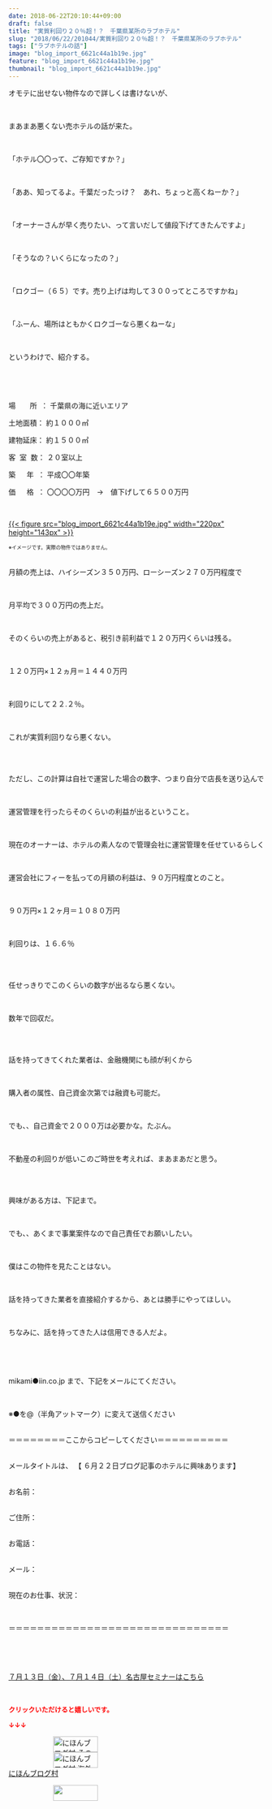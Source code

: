 ```yaml
---
date: 2018-06-22T20:10:44+09:00
draft: false
title: "実質利回り２０％超！？　千葉県某所のラブホテル"
slug: "2018/06/22/201044/実質利回り２０％超！？　千葉県某所のラブホテル"
tags: ["ラブホテルの話"]
image: "blog_import_6621c44a1b19e.jpg"
feature: "blog_import_6621c44a1b19e.jpg"
thumbnail: "blog_import_6621c44a1b19e.jpg"
---
```

<p>オモテに出せない物件なので詳しくは書けないが、</p><p> </p><p>まあまあ悪くない売ホテルの話が来た。</p><p> </p><p>「ホテル〇〇って、ご存知ですか？」</p><p> </p><p>「ああ、知ってるよ。千葉だったっけ？　あれ、ちょっと高くねーか？」</p><p> </p><p>「オーナーさんが早く売りたい、って言いだして値段下げてきたんですよ」</p><p> </p><p>「そうなの？いくらになったの？」</p><p> </p><p>「ロクゴー（６５）です。売り上げは均して３００ってところですかね」</p><p> </p><p>「ふーん、場所はともかくロクゴーなら悪くねーな」</p><p> </p><p>というわけで、紹介する。</p><p> </p><p> </p><p>場　　所  ： 千葉県の海に近いエリア</p><p>土地面積： 約１０００㎡</p><p>建物延床： 約１５００㎡</p><p>客  室  数： ２０室以上</p><p>築  　年  ： 平成〇〇年築</p><p>価　  格  ： 〇〇〇〇万円　→　値下げして６５００万円</p><p> </p><p><a href="blog_import_6621c44a1b19e.jpg">{{< figure src="blog_import_6621c44a1b19e.jpg" width="220px" height="143px" >}}</a></p><p><span style="font-size: 0.7em;">※イメージです。実際の物件ではありません。</span></p><p><br/>月額の売上は、ハイシーズン３５０万円、ローシーズン２７０万円程度で</p><p> </p><p>月平均で３００万円の売上だ。</p><p> </p><p>そのくらいの売上があると、税引き前利益で１２０万円くらいは残る。</p><p> </p><p>１２０万円×１２ヵ月＝１４４０万円　</p><p> </p><p>利回りにして２２.２％。</p><p> </p><p>これが実質利回りなら悪くない。</p><p> </p><p><br/>ただし、この計算は自社で運営した場合の数字、つまり自分で店長を送り込んで</p><p> </p><p>運営管理を行ったらそのくらいの利益が出るということ。</p><p> </p><p>現在のオーナーは、ホテルの素人なので管理会社に運営管理を任せているらしく</p><p> </p><p>運営会社にフィーを払っての月額の利益は、９０万円程度とのこと。</p><p> </p><p>９０万円×１２ヶ月＝１０８０万円</p><p> </p><p>利回りは、１６.６％</p><p> </p><p><br/>任せっきりでこのくらいの数字が出るなら悪くない。</p><p> </p><p>数年で回収だ。</p><p> </p><p><br/>話を持ってきてくれた業者は、金融機関にも顔が利くから</p><p> </p><p>購入者の属性、自己資金次第では融資も可能だ。</p><p> </p><p>でも、、自己資金で２０００万は必要かな。たぶん。</p><p> </p><p>不動産の利回りが低いこのご時世を考えれば、まあまあだと思う。</p><p> </p><p><br/>興味がある方は、下記まで。</p><p> </p><p>でも、、あくまで事業案件なので自己責任でお願いしたい。</p><p> </p><p>僕はこの物件を見たことはない。</p><p> </p><p>話を持ってきた業者を直接紹介するから、あとは勝手にやってほしい。</p><p> </p><p>ちなみに、話を持ってきた人は信用できる人だよ。</p><p> </p><p> </p><p>mikami●iin.co.jp まで、下記をメールにてください。</p><p> </p><p>※●を@（半角アットマーク）に変えて送信ください</p><p><br/>＝＝＝＝＝＝＝＝ここからコピーしてください＝＝＝＝＝＝＝＝＝＝</p><p><br/>メールタイトルは、 【 ６月２２日ブログ記事のホテルに興味あります】</p><p><br/>お名前：</p><p><br/>ご住所：</p><p><br/>お電話：</p><p><br/>メール：</p><p><br/>現在のお仕事、状況：</p><p> </p><p>＝＝＝＝＝＝＝＝＝＝＝＝＝＝＝＝＝＝＝＝＝＝＝＝＝＝＝＝＝＝＝</p><p> </p><p> </p><p><a href="entry-12382733710.html" target="_blank">７月１３日（金）、７月１４日（土）名古屋セミナーはこちら</a></p><p> </p><p><font color="#ff0000" size="2"><strong>クリックいただけると嬉しいです。</strong></font></p><p><font color="#ff0000" size="2"><strong>↓↓↓</strong></font></p><p><a href="ranking.html?p_cid=01260127" id="&amp;blogmura_banner" target="_blank"><img alt="にほんブログ村 その他生活ブログ 不動産投資へ" border="0" height="31" src="data:image/svg+xml;charset=utf-8,%3Csvg%20xmlns%3D%22http%3A%2F%2Fwww.w3.org%2F2000%2Fsvg%22%20title%3D%22Placeholder%20for%20Images%22%20role%3D%22presentation%22%20viewBox%3D%220%200%2088%2031%22%20%2F%3E" width="88" data-src="https://img-proxy.blog-video.jp/images?url=http%3A%2F%2Flife.blogmura.com%2Fhudousantoushi%2Fimg%2Fhudousantoushi88_31.gif" style="aspect-ratio: auto 88 / 31;"/><noscript><img alt="にほんブログ村 その他生活ブログ 不動産投資へ" border="0" height="31" src="https://img-proxy.blog-video.jp/images?url=http%3A%2F%2Flife.blogmura.com%2Fhudousantoushi%2Fimg%2Fhudousantoushi88_31.gif" width="88"></noscript></a><br/><a href="ranking.html?p_cid=01260127" target="_blank"><img alt="にほんブログ村 海外生活ブログ バリ島情報へ" border="0" height="31" src="data:image/svg+xml;charset=utf-8,%3Csvg%20xmlns%3D%22http%3A%2F%2Fwww.w3.org%2F2000%2Fsvg%22%20title%3D%22Placeholder%20for%20Images%22%20role%3D%22presentation%22%20viewBox%3D%220%200%2088%2031%22%20%2F%3E" width="88" data-src="https://img-proxy.blog-video.jp/images?url=http%3A%2F%2Foverseas.blogmura.com%2Fbali%2Fimg%2Fbali88_31.gif" style="aspect-ratio: auto 88 / 31;"/><noscript><img alt="にほんブログ村 海外生活ブログ バリ島情報へ" border="0" height="31" src="https://img-proxy.blog-video.jp/images?url=http%3A%2F%2Foverseas.blogmura.com%2Fbali%2Fimg%2Fbali88_31.gif" width="88"></noscript></a><br/><a href="ranking.html?p_cid=01260127" target="_blank">にほんブログ村</a></p><p><a href="link.php?1804582" title="人気ブログランキングへ"><img border="0" height="31" src="data:image/svg+xml;charset=utf-8,%3Csvg%20xmlns%3D%22http%3A%2F%2Fwww.w3.org%2F2000%2Fsvg%22%20title%3D%22Placeholder%20for%20Images%22%20role%3D%22presentation%22%20viewBox%3D%220%200%2088%2031%22%20%2F%3E" width="88" data-src="https://blog.with2.net/img/banner/banner_22.gif" style="aspect-ratio: auto 88 / 31;"/><noscript><img border="0" height="31" src="https://blog.with2.net/img/banner/banner_22.gif" width="88"></noscript></a></p><p> </p>

